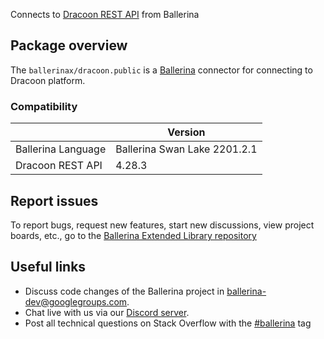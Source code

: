 Connects to [Dracoon REST API](https://cloud.support.dracoon.com/hc/en-us/articles/115005447729-API-overview) from Ballerina

## Package overview

The `ballerinax/dracoon.public` is a [Ballerina](https://ballerina.io/) connector for connecting to Dracoon platform.

### Compatibility
|                      | Version                    |
|----------------------|----------------------------|
| Ballerina Language   | Ballerina Swan Lake 2201.2.1 |
| Dracoon REST API     | 4.28.3                     |

## Report issues
To report bugs, request new features, start new discussions, view project boards, etc., go to the [Ballerina Extended Library repository](https://github.com/ballerina-platform/ballerina-extended-library)

## Useful links
- Discuss code changes of the Ballerina project in [ballerina-dev@googlegroups.com](mailto:ballerina-dev@googlegroups.com).
- Chat live with us via our [Discord server](https://discord.gg/ballerinalang).
- Post all technical questions on Stack Overflow with the [#ballerina](https://stackoverflow.com/questions/tagged/ballerina) tag
